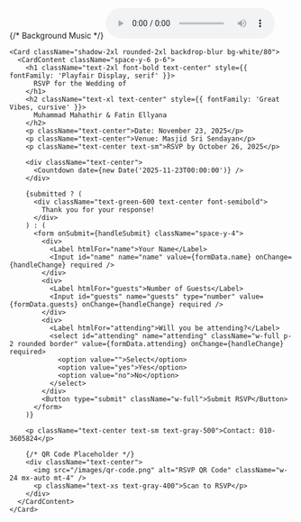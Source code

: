 {/* Background Music */}
    <audio autoPlay loop controls className="mx-auto">
      <source src="/audio/wedding.mp3" type="audio/mpeg" />
    </audio>

    <Card className="shadow-2xl rounded-2xl backdrop-blur bg-white/80">
      <CardContent className="space-y-6 p-6">
        <h1 className="text-2xl font-bold text-center" style={{ fontFamily: 'Playfair Display, serif' }}>
          RSVP for the Wedding of
        </h1>
        <h2 className="text-xl text-center" style={{ fontFamily: 'Great Vibes, cursive' }}>
          Muhammad Mahathir & Fatin Ellyana
        </h2>
        <p className="text-center">Date: November 23, 2025</p>
        <p className="text-center">Venue: Masjid Sri Sendayan</p>
        <p className="text-center text-sm">RSVP by October 26, 2025</p>

        <div className="text-center">
          <Countdown date={new Date('2025-11-23T00:00:00')} />
        </div>

        {submitted ? (
          <div className="text-green-600 text-center font-semibold">
            Thank you for your response!
          </div>
        ) : (
          <form onSubmit={handleSubmit} className="space-y-4">
            <div>
              <Label htmlFor="name">Your Name</Label>
              <Input id="name" name="name" value={formData.name} onChange={handleChange} required />
            </div>
            <div>
              <Label htmlFor="guests">Number of Guests</Label>
              <Input id="guests" name="guests" type="number" value={formData.guests} onChange={handleChange} required />
            </div>
            <div>
              <Label htmlFor="attending">Will you be attending?</Label>
              <select id="attending" name="attending" className="w-full p-2 rounded border" value={formData.attending} onChange={handleChange} required>
                <option value="">Select</option>
                <option value="yes">Yes</option>
                <option value="no">No</option>
              </select>
            </div>
            <Button type="submit" className="w-full">Submit RSVP</Button>
          </form>
        )}

        <p className="text-center text-sm text-gray-500">Contact: 010-3605824</p>

        {/* QR Code Placeholder */}
        <div className="text-center">
          <img src="/images/qr-code.png" alt="RSVP QR Code" className="w-24 mx-auto mt-4" />
          <p className="text-xs text-gray-400">Scan to RSVP</p>
        </div>
      </CardContent>
    </Card>
  </div>
</div>
